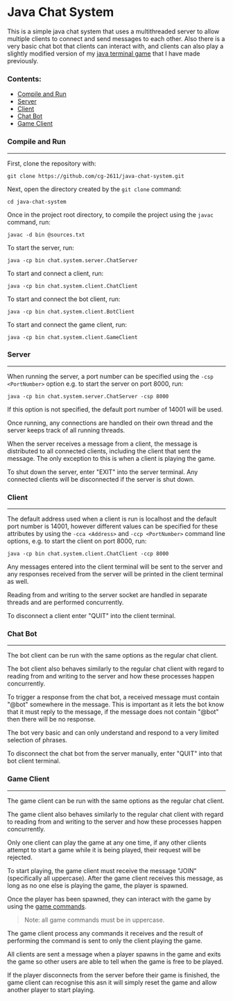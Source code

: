 # Java Chat System

This is a simple java chat system that uses a multithreaded server to allow multiple clients to connect and send messages to each other. Also there is a very basic chat bot that clients can interact with, and clients can also play a slightly modified version of my [java terminal game](https://github.com/cg-2611/java-terminal-game) that I have made previously.


### Contents:
- [Compile and Run](#compile-and-run)
- [Server](#server)
- [Client](#client)
- [Chat Bot](#chat-bot)
- [Game Client](#game-client)


### Compile and Run
---
First, clone the repository with:
```
git clone https://github.com/cg-2611/java-chat-system.git
```
Next, open the directory created by the `git clone` command:
```
cd java-chat-system
```
Once in the project root directory, to compile the project using the `javac` command, run:
```
javac -d bin @sources.txt
```
To start the server, run:
```
java -cp bin chat.system.server.ChatServer
```
To start and connect a client, run:
```
java -cp bin chat.system.client.ChatClient
```
To start and connect the bot client, run:
```
java -cp bin chat.system.client.BotClient
```
To start and connect the game client, run:
```
java -cp bin chat.system.client.GameClient
```


### Server
---
When running the server, a port number can be specified using the `-csp <PortNumber>` option e.g. to start the server on port 8000, run:
```
java -cp bin chat.system.server.ChatServer -csp 8000
```
If this option is not specified, the default port number of 14001 will be used.

Once running, any connections are handled on their own thread and the server keeps track of all running threads.

When the server receives a message from a client, the message is distributed to all connected clients, including the client that sent the message. The only exception to this is when a client is playing the game.

To shut down the server, enter "EXIT" into the server terminal. Any connected clients will be disconnected if the server is shut down.


### Client
---
The default address used when a client is run is localhost and the default port number is 14001, however different values can be specified for these attributes by using the `-cca <Address>` and `-ccp <PortNumber>` command line options, e.g. to start the client on port 8000, run:
```
java -cp bin chat.system.client.ChatClient -ccp 8000
```
Any messages entered into the client terminal will be sent to the server and any responses received from the server will be printed in the client terminal as well.

Reading from and writing to the server socket are handled in separate threads and are performed concurrently.

To disconnect a client enter "QUIT" into the client terminal.


### Chat Bot
---
The bot client can be run with the same options as the regular chat client.

The bot client also behaves similarly to the regular chat client with regard to reading from and writing to the server and how these processes happen concurrently.

To trigger a response from the chat bot, a received message must contain "@bot" somewhere in the message. This is important as it lets the bot know that it must reply to the message, if the message does not contain "@bot" then there will be no response.

The bot very basic and can only understand and respond to a very limited selection of phrases.

To disconnect the chat bot from the server manually, enter "QUIT" into that bot client terminal.


### Game Client
---
The game client can be run with the same options as the regular chat client.

The game client also behaves similarly to the regular chat client with regard to reading from and writing to the server and how these processes happen concurrently.

Only one client can play the game at any one time, if any other clients attempt to start a game while it is being played, their request will be rejected.

To start playing, the game client must receive the message "JOIN" (specifically all uppercase). After the game client receives this message, as long as no one else is playing the game, the player is spawned.

Once the player has been spawned, they can interact with the game by using the [game commands](https://github.com/cg-2611/java-terminal-game#game-commands). 
> Note: all game commands must be in uppercase.

The game client process any commands it receives and the result of performing the command is sent to only the client playing the game.

All clients are sent a message when a player spawns in the game and exits the game so other users are able to tell when the game is free to be played.

If the player disconnects from the server before their game is finished, the game client can recognise this asn it will simply reset the game and allow another player to start playing.
